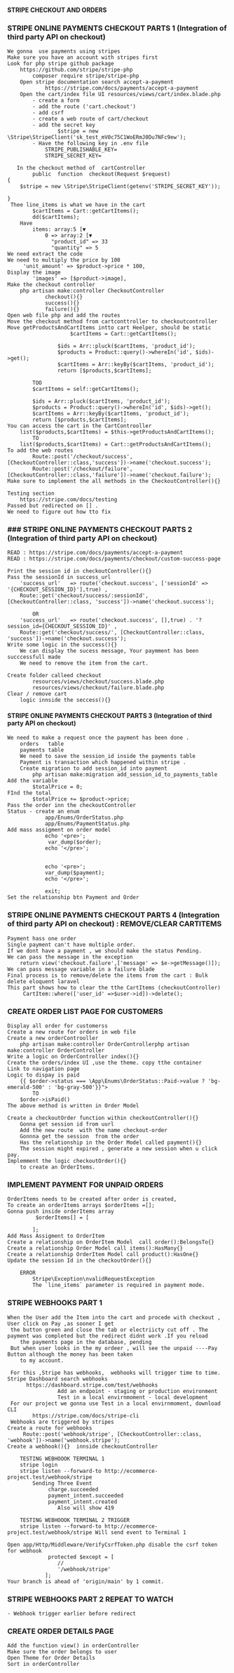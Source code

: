 #### STRIPE CHECKOUT AND ORDERS

### STRIPE ONLINE PAYMENTS CHECKOUT PARTS 1 (Integration of third party API on checkout)
    We gonna  use payments using stripes
    Make sure you have an account with stripes first
    Look for php stripe github package
        https://github.com/stripe/stripe-php
            composer require stripe/stripe-php
        Open stripe documentation search accept-a-payment
                https://stripe.com/docs/payments/accept-a-payment
        Open the cart/index file UI resources/views/cart/index.blade.php
            - create a form 
            - add the route ('cart.checkout')
            - add csrf
            - create a web route of cart/checkout
            - add the secret key
                    $stripe = new \Stripe\StripeClient('sk_test_mV0c75C1WoERmJ0Du7NFc9ew');
            - Have the following key in .env file
                STRIPE_PUBLISHABLE_KEY=
                STRIPE_SECRET_KEY=

       In the checkout method of  cartController 
            public  function  checkout(Request $request)
    {
        $stripe = new \Stripe\StripeClient(getenv('STRIPE_SECRET_KEY'));

    }
     Thee line_items is what we have in the cart
            $cartItems = Cart::getCartItems();
            dd($cartItems);
        Have 
            items: array:5 [▼
                0 => array:2 [▼
                  "product_id" => 33
                  "quantity" => 5
    We need extract the code 
    We need to multiply the price by 100
         'unit_amount' => $product->price * 100,
    Display the image
            'images' => [$product->image],
    Make the checkout controller
        php artisan make:controller CheckoutController 
                checkout(){} 
                success(){}
                failure(){}
    Open web file php and add the routes
    Move the checkout method from cartconttroller to checkoutcontroller
    Move getProductsAndCartItems intto cart Heelper, should be static
                        $cartItems = Cart::getCartItems();

                    $ids = Arr::pluck($cartItems, 'product_id');
                    $products = Product::query()->whereIn('id', $ids)->get();
                    $cartItems = Arr::keyBy($cartItems, 'product_id');
                    return [$products,$cartItems];

            TOO
            $cartItems = self::getCartItems();

            $ids = Arr::pluck($cartItems, 'product_id');
            $products = Product::query()->whereIn('id', $ids)->get();
            $cartItems = Arr::keyBy($cartItems, 'product_id');
            return [$products,$cartItems];
    You can access the cart in the CartControoller 
        list($products,$cartItems) = $this->getProductsAndCartItems();
            TO
        list($products,$cartItems) = Cart::getProductsAndCartItems();
    To add the web routes
            Route::post('/checkout/success', [CheckoutController::class,'success'])->name('checkout.success');
            Route::post('/checkout/failure', [CheckoutController::class,'failure'])->name('checkout.failure');
    Make sure to implement the all methods in the CheckoutController(){}
    
    Testing section
        https://stripe.com/docs/testing
    Passed but redirected on [] .
    We need to figure out how tto fix

### ### STRIPE ONLINE PAYMENTS CHECKOUT PARTS 2 (Integration of third party API on checkout)
    READ : https://stripe.com/docs/payments/accept-a-payment
    READ : https://stripe.com/docs/payments/checkout/custom-success-page
    
    Print the session id in checkoutController(){}
    Pass the sessionId in success_url   
        'success_url'   => route('checkout.success', ['sessionId' => '{CHECKOUT_SESSION_ID}'],true) ,
        Route::get('checkout/success/:sessionId', [CheckoutController::class, 'success'])->name('checkout.success');

            OR
        'success_url'   => route('checkout.success', [],true) . '?session_id={CHECKOUT_SESSION_ID}' ,
        Route::get('checkout/success/', [CheckoutController::class, 'success'])->name('checkout.success');
    Write some logic in the success(){}
        We can display the sucess message, Your paymment has been succcessfull made
        We need to remove the item from the cart.

    Create folder calleed checkout
            resources/views/checkout/success.blade.php
            resources/views/checkout/failure.blade.php
    Clear / remove cart 
        logic innside the seccess(){}

#### STRIPE ONLINE PAYMENTS CHECKOUT PARTS 3 (Integration of third party API on checkout)
    We need to make a request once the payment has been done .
        orders   table
        payments table
        We need to save the session_id inside the payments table
        Payment is transaction which happened within stripe .
        Create migration to add session_id into payment
            php artisan make:migration add_session_id_to_payments_table
    Add the variable
            $totalPrice = 0;
    FInd the total 
            $totalPrice += $product->price;
    Pass the order inn the checkoutController
    Status - create an enum
                app/Enums/OrderStatus.php
                app/Enums/PaymentStatus.php
    Add mass assigment on order model
                echo '<pre>';
                 var_dump($order);
                echo '</pre>';

                
                echo '<pre>';
                var_dump($payment);
                echo '</pre>';
        
                exit;
    Set the relationship btn Payment and Order
    

### STRIPE ONLINE PAYMENTS CHECKOUT PARTS 4 (Integration of third party API on checkout) : REMOVE/CLEAR CARTITEMS
    Payment hass one order
    Single payment can't have multiple order.
    If we dont have a payment , we should make the status Pending.
    We can pass the message in the exception 
        return view('checkout.failure',['message' => $e->getMessage()]);
    We can pass message variable in a failure blade 
    Final process is to remove/delete the items from the cart : Bulk delete eloquent laravel
    This part shows how to clear the tthe CartItems (checkoutController)
         CartItem::where(['user_id' =>$user->id])->delete();

### CREATE ORDER LIST PAGE FOR CUSTOMERS
    Display all order for customerss
    Create a new route for orders in web file
    Create a new orderControoller
        php artisan make:controller OrderControllerphp artisan make:controller OrderController
    Write a logic on OrderController index(){}
    Create the orders/index UI ,use the theme. copy tthe container
    Link to navigation page
    Logic to dispay is paid 
        {{ $order->status === \App\Enums\OrderStatus::Paid->value ? 'bg-emerald-500' : 'bg-gray-500'}}">
            TO 
        $order->isPaid()
    The above method is written in Order Model

    Create a checkoutOrder function within checkoutController(){}
        Gonna get session id from uurl
        Add the new route  with the name checkout-order
        Gonnna get the session  from the order
        Has the relationship in the Order Model called payment(){}
        The session might expired , generate a new session when u click pay.
    Implemment the logic checkoutOrder(){}
        to create an OrderItems.

### IMPLEMENT PAYMENT FOR UNPAID ORDERS
    OrderItems needs to be created after order is created,
    To create an orderItems arrays $orderItems =[];
    Gonna push inside orderItems array
             $orderItems[] = [
                
            ];
    Add Mass Assigment to OrderItem
    Create a relationship on OrderItem Model  call order():BelongsTo{}
    Create a relationship Order Model call items():HasMany{}
    Create a relationship OrderItem Model call product():HasOne{}
    Update the session Id in the checkoutOrder(){}

        ERROR
            Stripe\Exception\nvalidRequestException
            The `line_items` parameter is required in payment mode.

### STRIPE WEBHOOKS PART 1
    When the User add the Item into the cart and procede with checkout , User click on Pay ,as sooner I get
     the button green and close the tab or electriicty cut off . The payment was completed but the redirect didnt work .If you reload
        the payments page in the database, pending
     But when user looks in the my ordeer , will see the unpaid ----Pay Button although the money has been taken
        to my account.

     For this ,Stripe has webhooks,  webhooks will trigger time to time. Stripe Dashboard search webhooks
          https://dashboard.stripe.com/test/webhooks
                    Add an endpoint - staging or production environment 
                    Test in a local envirnmoment - local development
     For our project we gonna use Test in a local envirnmoment, download CLI
            https://stripe.com/docs/stripe-cli
     Webhooks are triggered by stripes
    Create a route for webhooks
         Route::post('webhook/stripe', [CheckoutController::class, 'webhook'])->name('webhook.stripe');
    Create a webhook(){}  innside checkoutController

        TESTING WEBHOOOK TERMINAL 1
        stripe login
        stripe listen --forward-to http://ecommerce-project.test/webhook/stripe
            Sending Three Event
                 charge.succeeded
                 payment_intent.succeeded
                 payment_intent.created
                    Also will show 419 
        
        TESTING WEBHOOOK TERMINAL 2 TRIGGER
        stripe listen --forward-to http://ecommerce-project.test/webhook/stripe Will send event to Terminal 1

    Open app/Http/Middleware/VerifyCsrfToken.php disable the csrf token for webhook
                 protected $except = [
                    //
                    '/webhook/stripe'
                ];
    Your branch is ahead of 'origin/main' by 1 commit.

### STRIPE WEBHOOKS PART 2 REPEAT TO WATCH
    - Webhook trigger earlier before redirect

### CREATE ORDER DETAILS PAGE
    Add the function view() in orderController
    Make sure the order belongs to user
    Open Theme for Order Details
    Sort in orderController
    


                    
    
  
 

